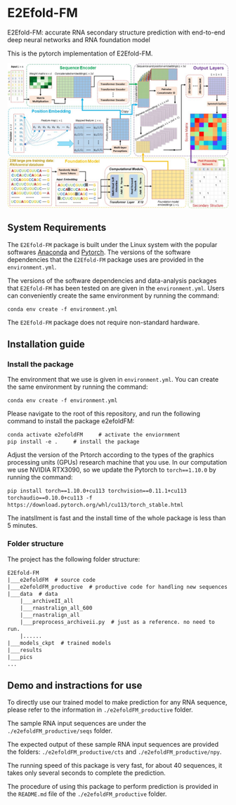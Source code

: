 # E2Efold-FM 
E2Efold-FM: accurate RNA secondary structure prediction with end-to-end deep neural networks and RNA foundation model

This is the pytorch implementation of E2Efold-FM.


![Overview](./pics/E2Efold-FM_overview.jpg)






## System Requirements

The `E2Efold-FM` package is built under the Linux system with the popular softwares [Anaconda](https://www.anaconda.com/) and [Pytorch](https://pytorch.org/). The versions of the software dependencies that the `E2Efold-FM` package uses are provided in the `environment.yml`.



The versions of the software dependencies and data-analysis packages that `E2Efold-FM` has been tested on are given in the `environment.yml`. Users can conveniently create the same environment by running the command:
```
conda env create -f environment.yml
```


The `E2Efold-FM` package does not require non-standard hardware.






## Installation guide


### Install the package
The environment that we use is given in `environment.yml`. You can create the same environment by running the command:
```
conda env create -f environment.yml
```


Please navigate to the root of this repository, and run the following command to install the package e2efoldFM:
```
conda activate e2efoldFM     # activate the enviornment
pip install -e .     # install the package
```


Adjust the version of the Prtorch according to the types of the graphics processing units (GPUs) research machine that you use. In our computation we use NVIDIA RTX3090, so we update the Pytorch to `torch==1.10.0` by running the command:
```
pip install torch==1.10.0+cu113 torchvision==0.11.1+cu113 torchaudio==0.10.0+cu113 -f https://download.pytorch.org/whl/cu113/torch_stable.html
```


The inatsllment is fast and the install time of the whole package is less than 5 minutes. 




### Folder structure

The project has the following folder structure:

```
E2Efold-FM
|___e2efoldFM  # source code
|___e2efoldFM_productive  # productive code for handling new sequences
|___data  # data
    |___archiveII_all
    |___rnastralign_all_600
    |___rnastralign_all
    |___preprocess_archiveii.py  # just as a reference. no need to run.
    |......
|___models_ckpt  # trained models
|___results
|___pics
...
```





## Demo and instractions for use

To directly use our trained model to make prediction for any RNA sequence, please refer to the information in `./e2efoldFM_productive` folder.


The sample RNA input sequences are under the `./e2efoldFM_productive/seqs` folder.


The expected output of these sample RNA input sequences are provided the folders: `./e2efoldFM_productive/cts` and `./e2efoldFM_productive/npy`.


The running speed of this package is very fast, for about 40 sequences, it takes only several seconds to complete the prediction.


The procedure of using this package to perform prediction is provided in the `README.md` file of the `./e2efoldFM_productive` folder.




